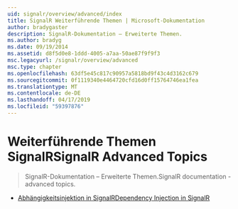 ```yaml
---
uid: signalr/overview/advanced/index
title: SignalR Weiterführende Themen | Microsoft-Dokumentation
author: bradygaster
description: SignalR-Dokumentation – Erweiterte Themen.
ms.author: bradyg
ms.date: 09/19/2014
ms.assetid: d8f5d0e8-1ddd-4005-a7aa-50ae87f9f9f3
msc.legacyurl: /signalr/overview/advanced
msc.type: chapter
ms.openlocfilehash: 63df5e45c817c90957a5818bd9f43c4d3162c679
ms.sourcegitcommit: 0f1119340e4464720cfd16d0ff15764746ea1fea
ms.translationtype: MT
ms.contentlocale: de-DE
ms.lasthandoff: 04/17/2019
ms.locfileid: "59397876"
---
```

# <a name="signalr-advanced-topics"></a><span data-ttu-id="6dd72-103">Weiterführende Themen SignalR</span><span class="sxs-lookup"><span data-stu-id="6dd72-103">SignalR Advanced Topics</span></span>

> <span data-ttu-id="6dd72-104">SignalR-Dokumentation – Erweiterte Themen.</span><span class="sxs-lookup"><span data-stu-id="6dd72-104">SignalR documentation - advanced topics.</span></span>


- [<span data-ttu-id="6dd72-105">Abhängigkeitsinjektion in SignalR</span><span class="sxs-lookup"><span data-stu-id="6dd72-105">Dependency Injection in SignalR</span></span>](dependency-injection.md)
